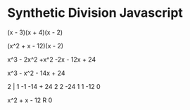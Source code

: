 # Synthetic Division Javascript

(x - 3)(x + 4)(x - 2)

(x^2 + x - 12)(x - 2)

x^3 - 2x^2 +x^2 -2x - 12x + 24

x^3 - x^2 - 14x + 24

2 | 1  -1   -14 + 24
       2     2     -24 
    1   1     -12   0

x^2 + x - 12 R 0
